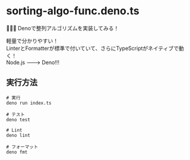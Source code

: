 # sorting-algo-func.deno.ts

🤣🤣🤣 Denoで整列アルゴリズムを実装してみる！

軽量で分かりやすい！\
LinterとFormatterが標準で付いていて、さらにTypeScriptがネイティブで動く！\
Node.js ---> Deno!!!

## 実行方法

```shell
# 実行
deno run index.ts

# テスト
deno test

# Lint
deno lint

# フォーマット
deno fmt
```
